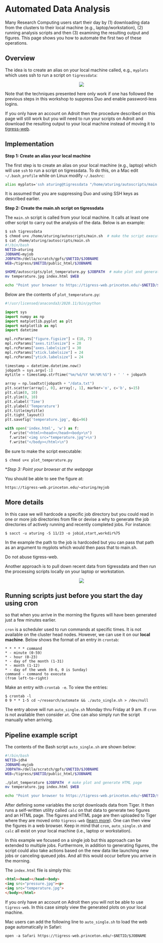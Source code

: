 # Automated Data Analysis

Many Research Computing users start their day by (1) downloading data from the clusters to their local machine (e.g., laptop/workstation), (2) running analysis scripts and then (3) examining the resulting output and figures. This page shows you how to automate the first two of these operations.

## Overview

The idea is to create an alias on your local machine called, e.g., `myplots` which uses ssh to run a script on `tigressdata`:

<center><img src="https://tigress-web.princeton.edu/~jdh4/automatic_data_analysis_tigressweb.png"></center>

Note that the techniques presented here only work if one has followed the previous steps in this workshop to suppress Duo and enable password-less logins.

If you only have an account on Adroit then the procedure described on this page will still work but you will need to run your scripts on Adroit and download the resulting output to your local machine instead of moving it to [tigress-web](https://researchcomputing.princeton.edu/support/knowledge-base/tigress-web).

## Implementation

**Step 1: Create an alias your local machine**

The first step is to create an alias on your local machine (e.g., laptop) which will use `ssh` to run a script on tigressdata. To do this, on a Mac edit `~/.bash_profile` while on Linux modify `~/.bashrc`:

```bash
alias myplots='ssh aturing@tigressdata "/home/aturing/autoscripts/main.sh"'
```

It is assumed that you are suppressing Duo and using SSH keys as described earlier.

**Step 2: Create the main.sh script on tigressdata**

The `main.sh` script is called from your local machine. It calls at least one other script to carry out the analysis of the data. Below is an example:

```bash
$ ssh tigressdata
$ chmod u+x /home/aturing/autoscripts/main.sh  # make the script executable
$ cat /home/aturing/autoscripts/main.sh
#!/bin/bash
NETID=aturing
JOBNAME=myjob
JOBPATH=/della/scratch/gpfs/$NETID/$JOBNAME
WEB=/tigress/$NETID/public_html/$JOBNAME

$HOME/autoscripts/plot_temperature.py $JOBPATH  # make plot and generate HTML page
mv temperature.jpg index.html $WEB

echo "Point your browser to https://tigress-web.princeton.edu/~$NETID/$JOBNAME"
```

Below are the contents of `plot_temperature.py`:

```python
#!/usr/licensed/anaconda3/2020.11/bin/python

import sys
import numpy as np
import matplotlib.pyplot as plt
import matplotlib as mpl
import datetime

mpl.rcParams["figure.figsize"] = (10, 7)
mpl.rcParams["axes.titlesize"] = 20
mpl.rcParams["axes.labelsize"] = 30
mpl.rcParams["xtick.labelsize"] = 24
mpl.rcParams["ytick.labelsize"] = 24

timestamp = datetime.datetime.now()
jobpath = sys.argv[-1]
mytitle = timestamp.strftime("%m/%d/%Y %H:%M:%S") + ' ' + jobpath

array = np.loadtxt(jobpath + "/data.txt")
plt.scatter(array[:, 0], array[:, 1], marker='o', c='b', s=15)
plt.xlim(0, 10)
plt.ylim(0, 10)
plt.xlabel('Time')
plt.ylabel('Temperature')
plt.title(mytitle)
plt.tight_layout()
plt.savefig('temperature.jpg', dpi=96)

with open('index.html', 'w') as f:
  f.write("<html><head></head><body>\n")
  f.write('<img src="temperature.jpg">\n')
  f.write("</body></html>\n")
```

Be sure to make the script executable:

```
$ chmod u+x plot_temperature.py
```

**Step 3: Point your browser at the webpage*

You should be able to see the figure at:

```
https://tigress-web.princeton.edu/~aturing/myjob
```

## More details

In this case we will hardcode a specific job directory but you could read in one or more job directories from file or devise a why to generate the job directories of actively running and recently completed jobs. For instance:

```
$ sacct -u aturing -S 11/23 -o jobid,start,workdir%75
```

In the example the path to the job is hardcoded but you can pass that path as an argument to myplots which would then pass that to main.sh.

Do not abuse tigress-web.

Another approach is to pull down recent data from tigressdata and then run the processing scripts locally on your laptop or workstation.



<center><img src="https://tigress-web.princeton.edu/~jdh4/laptop_clock.png"></center>

## Running scripts just before you start the day using cron

so that when you arrive in the morning the figures will have been generated just a few minutes earlier.


`cron` is a scheduler used to run commands at specific times. It is not available on the cluster head nodes. However, we can use it on our **local machine**. Below shows the format of an entry in `crontab`:

```
* * * * * command
* - minute (0-59)
* - hour (0-23)
* - day of the month (1-31)
* - month (1-12)
* - day of the week (0-6, 0 is Sunday)
command - command to execute
(from left-to-right)
```

Make an entry with `crontab -e`. To view the entries:

```
$ crontab -l
0 9 * * 1-5 cd ~/research/automate && ./auto_single.sh > /dev/null
```

The entry above will run `auto_single.sh` Monday thru Friday at 9 am. If `cron` is not available then consider `at`. One can also simply run the script manually when arriving.

## Pipeline example script

The contents of the Bash script `auto_single.sh` are shown below:

```bash
#!/bin/bash
NETID=jdh4
JOBNAME=myjob
JOBPATH=/della/scratch/gpfs/$NETID/$JOBNAME
WEB=/tigress/$NETID/public_html/$JOBNAME

./plot_temperature $JOBPATH  # make plot and generate HTML page
mv temperature.jpg index.html $WEB

echo "Point your browser to https://tigress-web.princeton.edu/~$NETID/$JOBNAME"
```

After defining some variables the script downloads data from Tiger. It then runs a self-written utility called `calc` on that data to generate two figures and an HTML page. The figures and HTML page are then uploaded to Tiger where they are moved onto `tigress-web` ([learn more](https://researchcomputing.princeton.edu/tigress-web)). One can then view the figures in a web browser. Keep in mind that `cron`, `auto_single.sh` and `calc` all exist on your local machine (i.e., laptop or workstation).

In this example we focused on a single job but this approach can be extended to multiple jobs. Furthermore, in addition to generating figures, the script could also take actions based on the new data like launching new jobs or canceling queued jobs. And all this would occur before you arrive in the morning.

The `index.html` file is simply this:

```html
<html><head></head><body>
<img src="pressure.jpg"><p>
<img src="temperature.jpg">
</body></html>
```

If you only have an account on Adroit then you will not be able to use `tigress-web`. In this case simply view the generated plots on your local machine.

Mac users can add the following line to `auto_single.sh` to load the web page automatically in Safari:

```
open -a Safari https://tigress-web.princeton.edu/~$NETID/$JOBNAME
```
